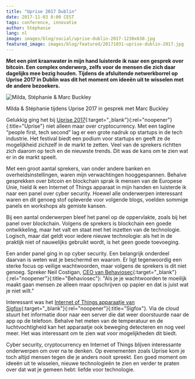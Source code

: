 ```yaml
---
title: "Uprise 2017 Dublin"
date: 2017-11-03 8:00 CEST
tags: conference, innovatie
author: Stéphanie
lang: nl
image: images/blog/social/uprise-dublin-2017-1230x630.jpg
featured_image: images/blog/featured/20171031-uprise-dublin-2017.jpg
---
```


**Met een pint kraanwater in mijn hand luisterde ik naar een gesprek over bitcoin. Een complex onderwerp, zelfs voor de mensen die zich daar dagelijks mee bezig houden. Tijdens de afsluitende netwerkborrel op Uprise 2017 in Dublin was dit het moment om ideeën uit te wisselen met de andere bezoekers.**

![Milda, Stéphanie & Marc Buckley](/images/blog/uprise_2017-milda_en_stephanie.jpg)
<p class="caption">Milda & Stéphanie tijdens Uprise 2017 in gesprek met Marc Buckley</p>

Gelukkig ging het bij [Uprise 2017](https://uprisefestival.co/){:target="_blank"}{:rel="noopener"}{:title="Uprise"} niet alleen maar over cryptocurrency. Met een tagline “people first, tech second” lag er een grote nadruk op startups in de tech industrie. Het festival biedt een podium voor startups en geeft ze de mogelijkheid zichzelf in de markt te zetten. Veel van de sprekers richtten zich daarom op tech en de nieuwste trends. Dit was de kans om te zien wat er in de markt speelt.

Met een groot aantal sprekers, van onder andere banken en overheidsinstellingen, waren mijn verwachtingen hooggespannen. Behalve gesprekken over bitcoin en blockchain sprak ik mensen van de Europese Unie, hield ik een Internet of Things apparaat in mijn handen en luisterde ik naar een panel over cyber security. Hoewel alle onderwerpen interessant waren en dit genoeg stof opleverde voor volgende blogs, voelden sommige panels en workshops als gemiste kansen.

Bij een aantal onderwerpen bleef het panel op de oppervlakte, zoals bij het panel over blockchain. Volgens de sprekers is blockchain een goede ontwikkeling, maar het valt en staat met het inzetten van de technologie. Logisch, maar dat geldt voor iedere nieuwe technologie: als het in de praktijk niet of nauwelijks gebruikt wordt, is het geen goede toevoeging.

Een ander panel ging in op cyber security. Een belangrijk onderdeel daarvan is weten wat je beschermd en waarom. Er ligt tegenwoordig een sterke focus op veilige wachtwoorden, maar volgens de sprekers is dit niet genoeg. Spreker Neil Costigan, [CEO van Behaviosec](https://www.behaviosec.com){:target="_blank"}{:rel="noopener"}{:title="Behaviosec"}: "Als je je wachtwoorden te moeilijk maakt gaan mensen ze alleen maar opschrijven op papier en dat is juist wat je niet wilt."

Interessant was het [Internet of Things apparaatje van Sigfox](http://www.sigfox.com){:target="_blank"}{:rel="noopener"}{:title="Sigfox"}. Via de cloud stuurt het informatie door naar een server die dat weer doorstuurde naar de app op de telefoon. Behalve het meten van de temperatuur en de luchtvochtigheid kan het apparaatje ook beweging detecteren en nog veel meer. Het was interessant om te zien wat voor mogelijkheden dit biedt.

Cyber security, cryptocurrency en Internet of Things blijven interessante onderwerpen om over na te denken. Op evenementen zoals Uprise kom je toch altijd mensen tegen die je anders nooit spreekt. Een goed moment om ideeën uit te wisselen, nieuwe technologieën te zien en verder te praten over dat wat je gemeen hebt: liefde voor technologie.
